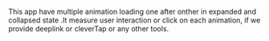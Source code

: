 This app have multiple animation loading one after onther in expanded and collapsed state .It measure user interaction or click on each animation, if we provide deeplink or cleverTap or any other
tools.
